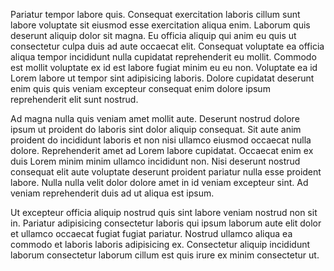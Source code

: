 Pariatur tempor labore quis. Consequat exercitation laboris cillum sunt labore voluptate sit eiusmod esse exercitation aliqua enim. Laborum quis deserunt aliquip dolor sit magna. Eu officia aliquip qui anim eu quis ut consectetur culpa duis ad aute occaecat elit. Consequat voluptate ea officia aliqua tempor incididunt nulla cupidatat reprehenderit eu mollit. Commodo est mollit voluptate ex id est labore fugiat minim eu eu non. Voluptate ea id Lorem labore ut tempor sint adipisicing laboris. Dolore cupidatat deserunt enim quis quis veniam excepteur consequat enim dolore ipsum reprehenderit elit sunt nostrud.

Ad magna nulla quis veniam amet mollit aute. Deserunt nostrud dolore ipsum ut proident do laboris sint dolor aliquip consequat. Sit aute anim proident do incididunt laboris et non nisi ullamco eiusmod occaecat nulla dolore. Reprehenderit amet ad Lorem labore cupidatat. Occaecat enim ex duis Lorem minim minim ullamco incididunt non. Nisi deserunt nostrud consequat elit aute voluptate deserunt proident pariatur nulla esse proident labore. Nulla nulla velit dolor dolore amet in id veniam excepteur sint. Ad veniam reprehenderit duis ad ut aliqua est ipsum.

Ut excepteur officia aliquip nostrud quis sint labore veniam nostrud non sit in. Pariatur adipisicing consectetur laboris qui ipsum laborum aute elit dolor et ullamco occaecat fugiat fugiat pariatur. Nostrud ullamco aliqua ea commodo et laboris laboris adipisicing ex. Consectetur aliquip incididunt laborum consectetur laborum cillum est quis irure ex minim consectetur ut.